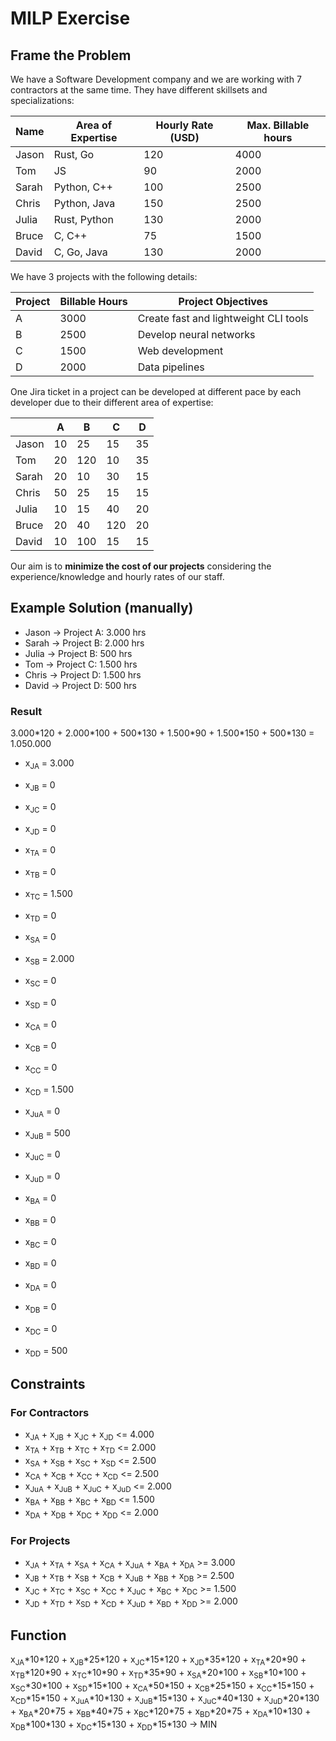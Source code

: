 # MILP Exercise

## Frame the Problem

We have a Software Development company and we are working with 7 contractors at the same time. They have different skillsets and specializations:

|Name |Area of Expertise|Hourly Rate (USD)|Max. Billable hours|
|-----|-----------------|-----------------|-------------------|
|Jason|Rust, Go         |120              |4000               |
|Tom  |JS               |90               |2000               |
|Sarah|Python, C++      |100              |2500               |
|Chris|Python, Java     |150              |2500               |
|Julia|Rust, Python     |130              |2000               |
|Bruce|C, C++           |75               |1500               |
|David|C, Go, Java      |130              |2000               |

We have 3 projects with the following details:

|Project|Billable Hours|Project Objectives                       |
|-------|--------------|-----------------------------------------|
|A      |3000          |Create fast and lightweight CLI tools    |
|B      |2500          |Develop neural networks                  |
|C      |1500          |Web development                          |
|D      |2000          |Data pipelines                           |

One Jira ticket in a project can be developed at different pace by each developer due to their different area of expertise:

|         |A    |B    |C    |D    |
|---------|-----|-----|-----|-----|
|Jason    |10   |25   |15   |35   |
|Tom      |20   |120  |10   |35   |
|Sarah    |20   |10   |30   |15   |
|Chris    |50   |25   |15   |15   |
|Julia    |10   |15   |40   |20   |
|Bruce    |20   |40   |120  |20   |
|David    |10   |100  |15   |15   |

Our aim is to <b>minimize the cost of our projects</b> considering the experience/knowledge and hourly rates of our staff.

## Example Solution (manually)
- Jason -> Project A: 3.000 hrs
- Sarah -> Project B: 2.000 hrs
- Julia -> Project B: 500 hrs
- Tom -> Project C: 1.500 hrs
- Chris -> Project D: 1.500 hrs
- David -> Project D: 500 hrs

### Result
3.000\*120 + 2.000\*100 + 500\*130 + 1.500\*90 + 1.500\*150 + 500\*130 = 1.050.000

- x<sub>JA</sub> = 3.000
- x<sub>JB</sub> = 0
- x<sub>JC</sub> = 0
- x<sub>JD</sub> = 0

- x<sub>TA</sub> = 0
- x<sub>TB</sub> = 0
- x<sub>TC</sub> = 1.500
- x<sub>TD</sub> = 0

- x<sub>SA</sub> = 0
- x<sub>SB</sub> = 2.000
- x<sub>SC</sub> = 0
- x<sub>SD</sub> = 0

- x<sub>CA</sub> = 0
- x<sub>CB</sub> = 0
- x<sub>CC</sub> = 0
- x<sub>CD</sub> = 1.500

- x<sub>JuA</sub> = 0
- x<sub>JuB</sub> = 500
- x<sub>JuC</sub> = 0
- x<sub>JuD</sub> = 0

- x<sub>BA</sub> = 0
- x<sub>BB</sub> = 0
- x<sub>BC</sub> = 0
- x<sub>BD</sub> = 0

- x<sub>DA</sub> = 0
- x<sub>DB</sub> = 0
- x<sub>DC</sub> = 0
- x<sub>DD</sub> = 500

## Constraints

### For Contractors
- x<sub>JA</sub> + x<sub>JB</sub> + x<sub>JC</sub> + x<sub>JD</sub> <= 4.000
- x<sub>TA</sub> + x<sub>TB</sub> + x<sub>TC</sub> + x<sub>TD</sub> <= 2.000
- x<sub>SA</sub> + x<sub>SB</sub> + x<sub>SC</sub> + x<sub>SD</sub> <= 2.500
- x<sub>CA</sub> + x<sub>CB</sub> + x<sub>CC</sub> + x<sub>CD</sub> <= 2.500
- x<sub>JuA</sub> + x<sub>JuB</sub> + x<sub>JuC</sub> + x<sub>JuD</sub> <= 2.000
- x<sub>BA</sub> + x<sub>BB</sub> + x<sub>BC</sub> + x<sub>BD</sub> <= 1.500
- x<sub>DA</sub> + x<sub>DB</sub> + x<sub>DC</sub> + x<sub>DD</sub> <= 2.000

### For Projects
- x<sub>JA</sub> + x<sub>TA</sub> + x<sub>SA</sub> + x<sub>CA</sub> + x<sub>JuA</sub> + x<sub>BA</sub> + x<sub>DA</sub> >= 3.000
- x<sub>JB</sub> + x<sub>TB</sub> + x<sub>SB</sub> + x<sub>CB</sub> + x<sub>JuB</sub> + x<sub>BB</sub> + x<sub>DB</sub> >= 2.500
- x<sub>JC</sub> + x<sub>TC</sub> + x<sub>SC</sub> + x<sub>CC</sub> + x<sub>JuC</sub> + x<sub>BC</sub> + x<sub>DC</sub> >= 1.500
- x<sub>JD</sub> + x<sub>TD</sub> + x<sub>SD</sub> + x<sub>CD</sub> + x<sub>JuD</sub> + x<sub>BD</sub> + x<sub>DD</sub> >= 2.000

## Function
x<sub>JA</sub>\*10\*120 + x<sub>JB</sub>\*25\*120 + x<sub>JC</sub>\*15\*120 + x<sub>JD</sub>\*35\*120 + 
x<sub>TA</sub>\*20\*90 + x<sub>TB</sub>\*120\*90 + x<sub>TC</sub>\*10\*90 + x<sub>TD</sub>\*35\*90 + 
x<sub>SA</sub>\*20\*100 + x<sub>SB</sub>\*10\*100 + x<sub>SC</sub>\*30\*100 + x<sub>SD</sub>\*15\*100 + 
x<sub>CA</sub>\*50\*150 + x<sub>CB</sub>\*25\*150 + x<sub>CC</sub>\*15\*150 + x<sub>CD</sub>\*15\*150 + 
x<sub>JuA</sub>\*10\*130 + x<sub>JuB</sub>\*15\*130 + x<sub>JuC</sub>\*40\*130 + x<sub>JuD</sub>\*20\*130 + 
x<sub>BA</sub>\*20\*75 + x<sub>BB</sub>\*40\*75 + x<sub>BC</sub>\*120\*75 + x<sub>BD</sub>\*20\*75 + 
x<sub>DA</sub>\*10\*130 + x<sub>DB</sub>\*100\*130 + x<sub>DC</sub>\*15\*130 + x<sub>DD</sub>\*15\*130 -> MIN